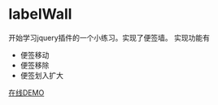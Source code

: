 # labelWall
开始学习jquery插件的一个小练习。实现了便签墙。
实现功能有
  * 便签移动
  * 便签移除
  * 便签划入扩大

[在线DEMO](https://mfx55.github.io/works/labelWall.html)


